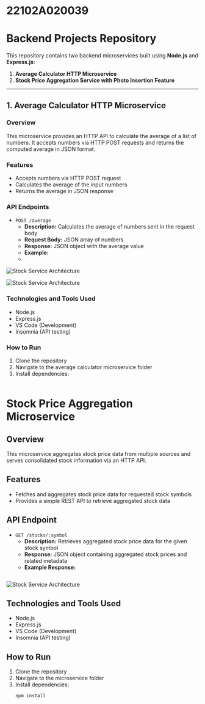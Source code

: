 # 22102A020039
# Backend Projects Repository

This repository contains two backend microservices built using **Node.js** and **Express.js**:

1. **Average Calculator HTTP Microservice**  
2. **Stock Price Aggregation Service with Photo Insertion Feature**

---

## 1. Average Calculator HTTP Microservice

### Overview  
This microservice provides an HTTP API to calculate the average of a list of numbers. It accepts numbers via HTTP POST requests and returns the computed average in JSON format.

### Features  
- Accepts numbers via HTTP POST request  
- Calculates the average of the input numbers  
- Returns the average in JSON response  

### API Endpoints  

- `POST /average`  
  - **Description:** Calculates the average of numbers sent in the request body  
  - **Request Body:** JSON array of numbers  
  - **Response:** JSON object with the average value  
  - **Example:**
  - 
  


![Stock Service Architecture](https://res.cloudinary.com/domfamgtf/image/upload/v1748243334/Screenshot_2025-05-26_123628_u1ymok.png)

![Stock Service Architecture](https://res.cloudinary.com/domfamgtf/image/upload/v1748241032/stock_service_architecture_ag84br.png)



### Technologies and Tools Used  
- Node.js  
- Express.js  
- VS Code (Development)  
- Insomnia (API testing)  

### How to Run  
1. Clone the repository  
2. Navigate to the average calculator microservice folder  
3. Install dependencies:
   ```bash

# Stock Price Aggregation Microservice

## Overview  
This microservice aggregates stock price data from multiple sources and serves consolidated stock information via an HTTP API.

## Features  
- Fetches and aggregates stock price data for requested stock symbols  
- Provides a simple REST API to retrieve aggregated stock data  

## API Endpoint  

- `GET /stocks/:symbol`  
  - **Description:** Retrieves aggregated stock price data for the given stock symbol  
  - **Response:** JSON object containing aggregated stock prices and related metadata  
  - **Example Response:**  
    ```json
![Stock Service Architecture](https://res.cloudinary.com/domfamgtf/image/upload/v1748241032/stock_service_architecture_ag84br.png)


## Technologies and Tools Used  
- Node.js  
- Express.js  
- VS Code (Development)  
- Insomnia (API testing)  

## How to Run  
1. Clone the repository  
2. Navigate to the microservice folder  
3. Install dependencies:  
   ```bash
   npm install

